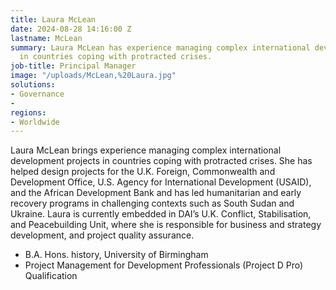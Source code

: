 ```yaml
---
title: Laura McLean
date: 2024-08-28 14:16:00 Z
lastname: McLean
summary: Laura McLean has experience managing complex international development projects
  in countries coping with protracted crises.
job-title: Principal Manager
image: "/uploads/McLean,%20Laura.jpg"
solutions:
- Governance
- 
regions:
- Worldwide
---
```


Laura McLean brings experience managing complex international development projects in countries coping with protracted crises. She has helped design projects for the U.K. Foreign, Commonwealth and Development Office, U.S. Agency for International Development (USAID), and the African Development Bank and has led humanitarian and early recovery programs in challenging contexts such as South Sudan and Ukraine. Laura is currently embedded in DAI’s U.K. Conflict, Stabilisation, and Peacebuilding Unit, where she is responsible for business and strategy development, and project quality assurance.

* B.A. Hons. history, University of Birmingham
* Project Management for Development Professionals (Project D Pro) Qualification